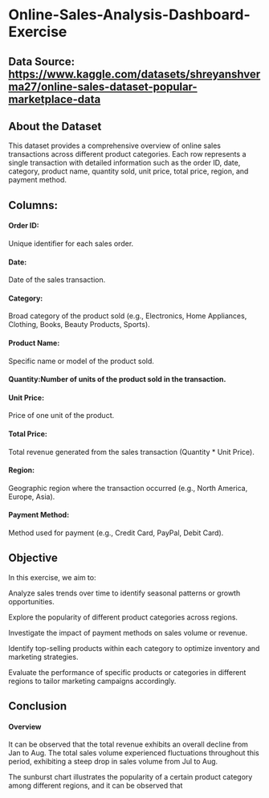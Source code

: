 # Online-Sales-Analysis-Dashboard-Exercise

## Data Source: https://www.kaggle.com/datasets/shreyanshverma27/online-sales-dataset-popular-marketplace-data

## About the Dataset
This dataset provides a comprehensive overview of online sales transactions across different product categories. Each row represents a single transaction with detailed information such as the order ID, date, category, product name, quantity sold, unit price, total price, region, and payment method.

## Columns:

#### Order ID: 
Unique identifier for each sales order.

#### Date:
Date of the sales transaction.

#### Category:
Broad category of the product sold (e.g., Electronics, Home Appliances, Clothing, Books, Beauty Products, Sports).

#### Product Name:
Specific name or model of the product sold.

#### Quantity:Number of units of the product sold in the transaction.

#### Unit Price:
Price of one unit of the product.

#### Total Price: 
Total revenue generated from the sales transaction (Quantity * Unit Price).

#### Region:
Geographic region where the transaction occurred (e.g., North America, Europe, Asia).

#### Payment Method: 
Method used for payment (e.g., Credit Card, PayPal, Debit Card).

## Objective
In this exercise, we aim to:

Analyze sales trends over time to identify seasonal patterns or growth opportunities.

Explore the popularity of different product categories across regions.

Investigate the impact of payment methods on sales volume or revenue.

Identify top-selling products within each category to optimize inventory and marketing strategies.

Evaluate the performance of specific products or categories in different regions to tailor marketing campaigns accordingly.

## Conclusion

#### Overview
It can be observed that the total revenue exhibits an overall decline from Jan to Aug. The total sales volume experienced fluctuations throughout this period, exhibiting a steep drop in sales volume from Jul to Aug. 

The sunburst chart illustrates the popularity of a certain product category among different regions, and it can be observed that 
